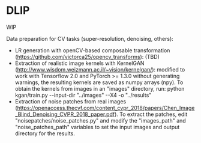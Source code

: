 # DLIP

WIP

Data preparation for CV tasks (super-resolution, denoising, others):
- LR generation with openCV-based composable transformation (https://github.com/victorca25/opencv_transforms): (TBD)
- Extraction of realistic image kernels with KernelGAN (http://www.wisdom.weizmann.ac.il/~vision/kernelgan/): modified to work with Tensorflow 2.0 and PyTorch >= 1.3.0 without generating warnings, the resulting kernels are saved as numpy arrays (npy). To obtain the kernels from images in an "images" directory, run: 
python kgan/train.py --input-dir "../images" --X4 -o "../results"
- Extraction of noise patches from real images (https://openaccess.thecvf.com/content_cvpr_2018/papers/Chen_Image_Blind_Denoising_CVPR_2018_paper.pdf). To extract the patches, edit "noisepatches/noise_patches.py" and modify the "images_path" and "noise_patches_path" variables to set the input images and output directory for the results.

